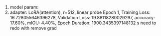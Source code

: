 1. model param: 
2. adapter: LoRA(attention), r=512, linear probe
Epoch 1, Training Loss: 16.728055646396278, Validation Loss: 19.88118280029297, accuracy: 17.60%, mIOU: 4.40%, Epoch Duration: 1900.3435397148132 s
need to redo with remove grad
